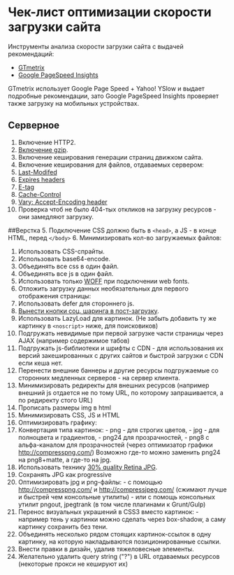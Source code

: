 Чек-лист оптимизации скорости загрузки сайта
====================
Инструменты анализа скорости загрузки сайта с выдачей рекомендаций:
* [GTmetrix](http://gtmetrix.com/)
* [Google PageSpeed Insights](https://developers.google.com/speed/pagespeed/insights/)

GTmetrix использует Google Page Speed + Yahoo! YSlow и выдает подробные рекомендации, зато Google PageSpeed Insights проверяет также загрузку на мобильных устройствах.

## Серверное
1. Включение HTTP2.
2. [Включение gzip](http://gtmetrix.com/enable-gzip-compression.html).
3. Включение кеширования генерации страниц движком сайта.
4. Включение кеширования для файлов, отдаваемых сервером:
  1. [Last-Modifed](http://last-modified.com/ru/)
  2. [Expires headers](http://gtmetrix.com/add-expires-headers.html)
  2. [E-tag](https://developers.google.com/web/fundamentals/performance/optimizing-content-efficiency/http-caching#validating-cached-responses-with-etags)
  3. [Cache-Control](https://developers.google.com/web/fundamentals/performance/optimizing-content-efficiency/http-caching#cache-control)
  4. [Vary: Accept-Encoding header](https://www.maxcdn.com/blog/accept-encoding-its-vary-important/)
5. Проверка чтоб не было 404-тых откликов на загрузку ресурсов - они замедляют загрузку.

##Верстка
5. Подключение CSS должно быть в `<head>`, а JS - в конце HTML, перед `</body>`
6. Минимизировать кол-во загружаемых файлов:
  1. Использовать CSS-спрайты.
  2. Использовать base64-encode.
  3. Объединять все css в один файл.
  4. Объединять все js в один файл.
  5. Использовать только [WOFF](http://caniuse.com/#search=woff) при подключении web fonts.
7. Отложить загрузку данных необязательных для первого отображения страницы:
  1. Использовать defer для стороннего js.
  2. [Вынести кнопки соц. шаринга в пост-загрузку](https://github.com/ideus-team/bem-snippets/blob/master/js-socialSharePreload/README.md).
  3. Использовать LazyLoad для картинок. (Не забыть добавить ту же картинку в `<noscript>` ниже, для поисковиков)
  4. Подгружать невидимые при первой загрузке части страницы через AJAX (например содержимое табов)
8. Подгружать js-библиотеки и шрифты с CDN - для использования их версий закешированных с других сайтов и быстрой загрузки с CDN если кеша нет.
9. Перенести внешние баннеры и другие ресурсы подгружаемые со сторонних медленных серверов - на сервер клиента.
10. Минимизировать редиректы для внешних ресурсов (например внешний js отдается не по тому URL, по которому запрашивается, а по редиректу стого URL)
11. Прописать размеры img в html
12. Минимизировать CSS, JS и HTML
13. Оптимизировать графику:
  1. Конвертация типа картинок: 
    - png - для строгих цветов,
    - jpg - для полноцвета и градиентов,
    - png24 для прозрачностей,
    - png8 с альфа-каналом для прозрачностей (через оптимизатор графики http://compresspng.com/)
    Возможно где-то можно заменить png24 на png8+matte, а где-то на jpg.
  2. Использовать технику [30% quality Retina JPG](http://www.netvlies.nl/blog/design-interactie/retina-revolution). 
  2. Сохранять JPG как progressive
  3. Оптимизировать jpg и png-файлы:
    - с помощью http://compresspng.com/ и http://compressjpeg.com/ (сжимают лучше и быстрей чем консольные утилиты)
    - или с помощь консольных утилит pngout, jpegtrank (в том числе плагинами к Grunt/Gulp)
  4. Перенос визуальных украшений в CSS3 вместо картинок:
    - например тень у картинки можно сделать через box-shadow, а саму картинку сохранить без тени.
  5. Объединять несколько рядом стоящих картинок-ссылок в одну картинку, на которую накладываются позиционированные ссылки.
14. Внести правки в дизайн, удалив тяжеловесные элементы.
15. Желательно удалить query string ("?") в URL отдаваемых ресурсов (некоторые прокси не кешируют их)
